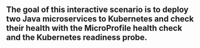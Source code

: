 ## The goal of this interactive scenario is to deploy two Java microservices to Kubernetes and check their health with the MicroProfile health check and the Kubernetes readiness probe.
